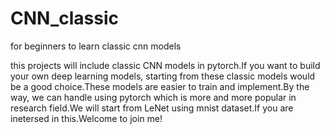 # CNN_classic
for beginners to learn classic cnn models

this projects will include classic CNN models in pytorch.If you want to build your own deep learning models, starting from these classic models would be a good choice.These models are easier to train and implement.By the way, we can handle using pytorch which is more and more popular in research field.We will start from LeNet using mnist dataset.If you are inetersed in this.Welcome to join me!

